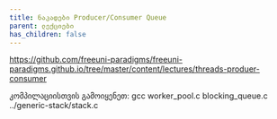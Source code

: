 ```yaml
---
title: ნაკადები Producer/Consumer Queue
parent: ლექციები
has_children: false
---
```


<https://github.com/freeuni-paradigms/freeuni-paradigms.github.io/tree/master/content/lectures/threads-produer-consumer>

კომპილაციისთვის გამოიყენეთ: gcc worker_pool.c blocking_queue.c ../generic-stack/stack.c
